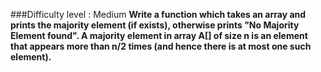 ###Difficulty level : Medium
**Write a function which takes an array and prints the majority element (if exists), otherwise prints "No Majority Element found". A majority element in array A[] of size n is an 
element that appears more than n/2 times (and hence there is at most one such element).**
